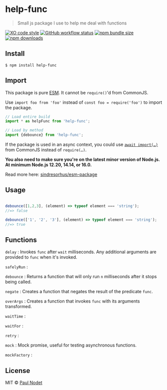 # help-func
> Small js package I use to help me deal with functions

[![XO code style](https://img.shields.io/badge/code_style-XO-5ed9c7.svg)](https://github.com/xojs/xo)
[![GitHub workflow status](https://img.shields.io/github/workflow/status/pnxdxt/help-func/CI)](https://github.com/pnxdxt/help-func)
[![npm bundle size](https://img.shields.io/bundlephobia/min/help-func)](https://bundlephobia.com/package/help-func)
[![npm downloads](https://img.shields.io/npm/dt/help-func)](https://www.npmjs.com/package/help-func)

## Install
```
$ npm install help-func
```
## Import

This package is pure [ESM](https://developer.mozilla.org/en-US/docs/Web/JavaScript/Guide/Modules). It cannot be `require()`'d from CommonJS.

Use `import foo from 'foo'` instead of `const foo = require('foo')` to import the package.

```js
// Load entire build
import * as helpFunc from 'help-func';

// Load by method
import {debounce} from 'help-func';
```
If the package is used in an async context, you could use [`await import(…)`](https://developer.mozilla.org/en-US/docs/Web/JavaScript/Reference/Statements/import#dynamic_imports) from CommonJS instead of `require(…)`.

**You also need to make sure you're on the latest minor version of Node.js. At minimum Node.js 12.20, 14.14, or 16.0.**

Read more here: [sindresorhus/esm-package](https://gist.github.com/sindresorhus/a39789f98801d908bbc7ff3ecc99d99c)


## Usage

```js

debounce([1,2,3], (element) => typeof element === 'string');
//=> false

debounce(['1', '2', '3'], (element) => typeof element === 'string');
//=> true
```

## Functions


`delay` : Invokes `func` after `wait` milliseconds. Any additional arguments are provided to `func` when it's invoked.

`safelyRun` : 

`debounce` : Returns a function that will only run `n` milliseconds after it stops being called.

`negate` : Creates a function that negates the result of the predicate `func`.

`overArgs` : Creates a function that invokes `func` with its arguments transformed.

`waitTime` : 

`waitFor` : 

`retry` : 

`mock` : Mock promise, useful for testing asynchronous functions.

`mockFactory` :

## License

MIT © [Paul Nodet](https://pnodet.com)
